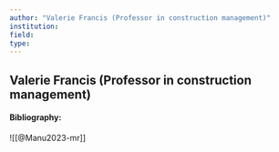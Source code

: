 ```yaml
---
author: "Valerie Francis (Professor in construction management)"
institution:
field:
type:
---
```


## Valerie Francis (Professor in construction management)
#### Bibliography:

![[@Manu2023-mr]]